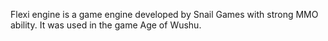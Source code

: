 Flexi engine is a game engine developed by Snail Games with strong MMO ability. It was used in the game Age of Wushu.
